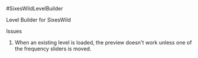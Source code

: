 #SixesWildLevelBuilder

Level Builder for SixesWild

Issues
1. When an existing level is loaded, the preview doesn't work unless one of the frequency sliders is moved.
